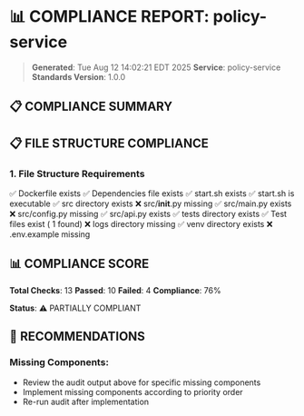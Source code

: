 # 📊 COMPLIANCE REPORT: policy-service

> **Generated**: Tue Aug 12 14:02:21 EDT 2025
> **Service**: policy-service
> **Standards Version**: 1.0.0

## 📋 COMPLIANCE SUMMARY

## 📋 FILE STRUCTURE COMPLIANCE

### 1. File Structure Requirements

✅ Dockerfile exists
✅ Dependencies file exists
✅ start.sh exists
✅ start.sh is executable
✅ src directory exists
❌ src/__init__.py missing
✅ src/main.py exists
❌ src/config.py missing
✅ src/api.py exists
✅ tests directory exists
✅ Test files exist (       1 found)
❌ logs directory missing
✅ venv directory exists
❌ .env.example missing

## 📊 COMPLIANCE SCORE

**Total Checks**: 13
**Passed**: 10
**Failed**: 4
**Compliance**: 76%

**Status**: ⚠️ PARTIALLY COMPLIANT

## 🚀 RECOMMENDATIONS

### Missing Components:

- Review the audit output above for specific missing components
- Implement missing components according to priority order
- Re-run audit after implementation
